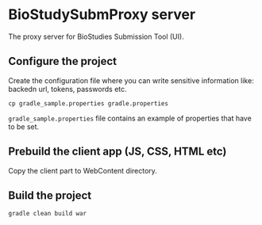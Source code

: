 # BioStudySubmProxy server

The proxy server for BioStudies Submission Tool (UI). 

## Configure the project

Create the configuration file  where you can write sensitive information like: backedn url, tokens, passwords etc. 

```
cp gradle_sample.properties gradle.properties

```

`gradle_sample.properties` file contains an example of properties that have to be set.

## Prebuild the client app (JS, CSS, HTML etc)
Copy the client part to WebContent directory. 

## Build the project

```
gradle clean build war
```